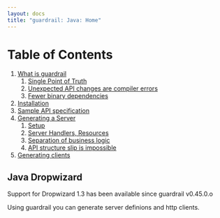 ```yaml
---
layout: docs
title: "guardrail: Java: Home"
---
```


Table of Contents
=================

1. [What is guardrail](what-is-guardrail)
   1. [Single Point of Truth](what-is-guardrail#single-point-of-truth)
   1. [Unexpected API changes are compiler errors](what-is-guardrail#unexpected-api-changes-are-compiler-errors)
   1. [Fewer binary dependencies](what-is-guardrail#fewer-binary-dependencies)
1. [Installation](installation)
1. [Sample API specification](sample-api-specification)
1. [Generating a Server](generating-a-server)
   1. [Setup](generating-a-server#setup)
   1. [Server Handlers, Resources](generating-a-server#server-handlers-resources)
   1. [Separation of business logic](generating-a-server#separation-of-business-logic)
   1. [API structure slip is impossible](generating-a-server#api-structure-slip-is-impossible)
1. [Generating clients](generating-clients)

Java Dropwizard
---------------

Support for Dropwizard 1.3 has been available since guardrail v0.45.0.o

Using guardrail you can generate server definions and http clients.
